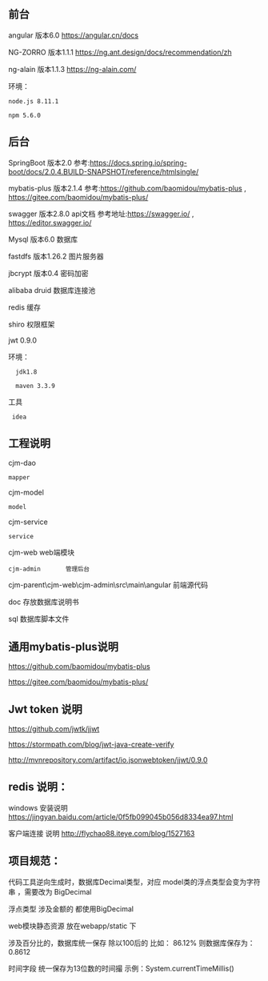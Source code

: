 ## 前台

   angular   版本6.0 https://angular.cn/docs  

   NG-ZORRO  版本1.1.1 https://ng.ant.design/docs/recommendation/zh

   ng-alain  版本1.1.3 https://ng-alain.com/

   环境：

	node.js 8.11.1

	npm 5.6.0

## 后台

   SpringBoot    版本2.0 参考:https://docs.spring.io/spring-boot/docs/2.0.4.BUILD-SNAPSHOT/reference/htmlsingle/

   mybatis-plus  版本2.1.4    参考:https://github.com/baomidou/mybatis-plus , https://gitee.com/baomidou/mybatis-plus/
   
   swagger       版本2.8.0   api文档  参考地址:https://swagger.io/   , https://editor.swagger.io/
    
   Mysql	  版本6.0   数据库

   fastdfs       版本1.26.2    图片服务器

   jbcrypt       版本0.4  密码加密

   alibaba druid  数据库连接池

   redis	   缓存

   shiro	  权限框架

   jwt    0.9.0

   环境：

      jdk1.8

      maven 3.3.9
     	
   工具 

     idea

## 工程说明

cjm-dao	    

    mapper

cjm-model   

    model

cjm-service   

    service

cjm-web      			web端模块

    cjm-admin		管理后台

cjm-parent\cjm-web\cjm-admin\src\main\angular  前端源代码

doc     		存放数据库说明书

sql		        数据库脚本文件

## 通用mybatis-plus说明

   https://github.com/baomidou/mybatis-plus

   https://gitee.com/baomidou/mybatis-plus/
	
## Jwt token 说明

   https://github.com/jwtk/jjwt

   https://stormpath.com/blog/jwt-java-create-verify

   http://mvnrepository.com/artifact/io.jsonwebtoken/jjwt/0.9.0

	
## redis 说明：

   windows 安装说明  https://jingyan.baidu.com/article/0f5fb099045b056d8334ea97.html

   客户端连接 说明  http://flychao88.iteye.com/blog/1527163


## 项目规范：
  
  代码工具逆向生成时，数据库Decimal类型，对应 model类的浮点类型会变为字符串 ，需要改为 BigDecimal 
  
  浮点类型 涉及金额的 都使用BigDecimal 
  
  web模块静态资源 放在webapp/static 下
  
  涉及百分比的，数据库统一保存  除以100后的   比如：   86.12%   则数据库保存为：0.8612
  
  时间字段  统一保存为13位数的时间撮    示例：System.currentTimeMillis()
